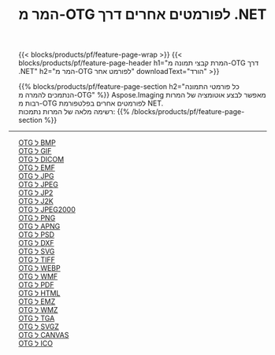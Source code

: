 ﻿---
title: המר מ-OTG לפורמטים אחרים דרך .NET 
weight: 3920
url: /he/net/conversion/from/otg 
lang: he
langdirlevel: 2
locales: zh-hans,ja,it,ru,de,es,fr,nl,id,lt,pl,pt,vi,tr,ko,zh-hant,ar,hi,th,sv,cs,uk,he
description: באמצעות Aspose.Imaging תוכל להמיר בקלות מ-OTG לפורמט אחר
---

{{< blocks/products/pf/feature-page-wrap >}}
{{< blocks/products/pf/feature-page-header h1="המרת קבצי תמונה מ-OTG דרך .NET" h2="המר מ-OTG לפורמט אחר" downloadText="הורד" >}}


{{% blocks/products/pf/feature-page-section  h2="כל פורמטי התמונה הנתמכים להמרה מ-OTG" %}}
Aspose.Imaging מאפשר לבצע אוטומציה של המרות רבות מ-OTG לפורמטים אחרים בפלטפורמת NET.
<br/>
רשימה מלאה של המרות נתמכות:
{{% /blocks/products/pf/feature-page-section %}}
<div class="container-fluid productfamilypage bg-gray">
    <div class="convertypes bg-gray agp-content section">
        <div class="container">
		<hr style="margin-left:-20px;"/>
		<div class="row other-converters">
		    <div class='col-md-2 other-converter remove-lp remove-rp'><a href="/imaging/he/net/conversion/otg-to-bmp" >OTG ל BMP</a></div><div class='col-md-2 other-converter remove-lp remove-rp'><a href="/imaging/he/net/conversion/otg-to-gif" >OTG ל GIF</a></div><div class='col-md-2 other-converter remove-lp remove-rp'><a href="/imaging/he/net/conversion/otg-to-dicom" >OTG ל DICOM</a></div><div class='col-md-2 other-converter remove-lp remove-rp'><a href="/imaging/he/net/conversion/otg-to-emf" >OTG ל EMF</a></div><div class='col-md-2 other-converter remove-lp remove-rp'><a href="/imaging/he/net/conversion/otg-to-jpg" >OTG ל JPG</a></div><div class='col-md-2 other-converter remove-lp remove-rp'><a href="/imaging/he/net/conversion/otg-to-jpeg" >OTG ל JPEG</a></div><div class='col-md-2 other-converter remove-lp remove-rp'><a href="/imaging/he/net/conversion/otg-to-jp2" >OTG ל JP2</a></div><div class='col-md-2 other-converter remove-lp remove-rp'><a href="/imaging/he/net/conversion/otg-to-j2k" >OTG ל J2K</a></div><div class='col-md-2 other-converter remove-lp remove-rp'><a href="/imaging/he/net/conversion/otg-to-jpeg2000" >OTG ל JPEG2000</a></div><div class='col-md-2 other-converter remove-lp remove-rp'><a href="/imaging/he/net/conversion/otg-to-png" >OTG ל PNG</a></div><div class='col-md-2 other-converter remove-lp remove-rp'><a href="/imaging/he/net/conversion/otg-to-apng" >OTG ל APNG</a></div><div class='col-md-2 other-converter remove-lp remove-rp'><a href="/imaging/he/net/conversion/otg-to-psd" >OTG ל PSD</a></div><div class='col-md-2 other-converter remove-lp remove-rp'><a href="/imaging/he/net/conversion/otg-to-dxf" >OTG ל DXF</a></div><div class='col-md-2 other-converter remove-lp remove-rp'><a href="/imaging/he/net/conversion/otg-to-svg" >OTG ל SVG</a></div><div class='col-md-2 other-converter remove-lp remove-rp'><a href="/imaging/he/net/conversion/otg-to-tiff" >OTG ל TIFF</a></div><div class='col-md-2 other-converter remove-lp remove-rp'><a href="/imaging/he/net/conversion/otg-to-webp" >OTG ל WEBP</a></div><div class='col-md-2 other-converter remove-lp remove-rp'><a href="/imaging/he/net/conversion/otg-to-wmf" >OTG ל WMF</a></div><div class='col-md-2 other-converter remove-lp remove-rp'><a href="/imaging/he/net/conversion/otg-to-pdf" >OTG ל PDF</a></div><div class='col-md-2 other-converter remove-lp remove-rp'><a href="/imaging/he/net/conversion/otg-to-html" >OTG ל HTML</a></div><div class='col-md-2 other-converter remove-lp remove-rp'><a href="/imaging/he/net/conversion/otg-to-emz" >OTG ל EMZ</a></div><div class='col-md-2 other-converter remove-lp remove-rp'><a href="/imaging/he/net/conversion/otg-to-wmz" >OTG ל WMZ</a></div><div class='col-md-2 other-converter remove-lp remove-rp'><a href="/imaging/he/net/conversion/otg-to-tga" >OTG ל TGA</a></div><div class='col-md-2 other-converter remove-lp remove-rp'><a href="/imaging/he/net/conversion/otg-to-svgz" >OTG ל SVGZ</a></div><div class='col-md-2 other-converter remove-lp remove-rp'><a href="/imaging/he/net/conversion/otg-to-canvas" >OTG ל CANVAS</a></div><div class='col-md-2 other-converter remove-lp remove-rp'><a href="/imaging/he/net/conversion/otg-to-ico" >OTG ל ICO</a></div>
                </div>
        </div>
    </div>
</div>
<br/>

